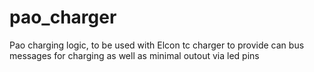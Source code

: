 # pao_charger
Pao charging logic, to be used with Elcon tc charger to provide can bus messages for charging as well as minimal outout via led pins
